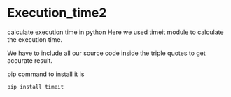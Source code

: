 # Execution_time2
calculate execution time in python 
 Here we used timeit module to calculate the execution time.
 
 We have to include all our source code inside the triple quotes to get accurate result.
 
 pip command to install it is 
 
    pip install timeit
